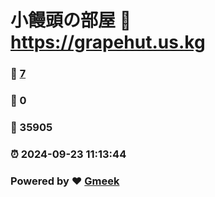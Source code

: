 # 小饅頭の部屋 :link: https://grapehut.us.kg 
### :page_facing_up: [7](https://grapehut.us.kg/tag.html) 
### :speech_balloon: 0 
### :hibiscus: 35905 
### :alarm_clock: 2024-09-23 11:13:44 
### Powered by :heart: [Gmeek](https://github.com/Meekdai/Gmeek)
